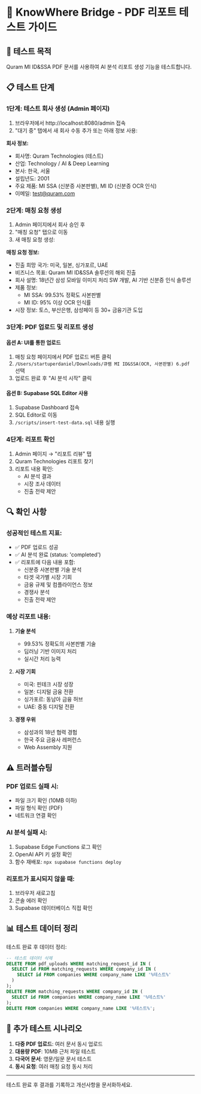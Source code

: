 # 📝 KnowWhere Bridge - PDF 리포트 테스트 가이드

## 🎯 테스트 목적
Quram MI ID&SSA PDF 문서를 사용하여 AI 분석 리포트 생성 기능을 테스트합니다.

## 📋 테스트 단계

### 1단계: 테스트 회사 생성 (Admin 페이지)

1. 브라우저에서 http://localhost:8080/admin 접속
2. "대기 중" 탭에서 새 회사 수동 추가 또는 아래 정보 사용:

**회사 정보:**
- 회사명: Quram Technologies (테스트)
- 산업: Technology / AI & Deep Learning
- 본사: 한국, 서울
- 설립년도: 2001
- 주요 제품: MI SSA (신분증 사본판별), MI ID (신분증 OCR 인식)
- 이메일: test@quram.com

### 2단계: 매칭 요청 생성

1. Admin 페이지에서 회사 승인 후
2. "매칭 요청" 탭으로 이동
3. 새 매칭 요청 생성:

**매칭 요청 정보:**
- 진출 희망 국가: 미국, 일본, 싱가포르, UAE
- 비즈니스 목표: Quram MI ID&SSA 솔루션의 해외 진출
- 회사 설명: 18년간 삼성 모바일 이미지 처리 SW 개발, AI 기반 신분증 인식 솔루션
- 제품 정보:
  - MI SSA: 99.53% 정확도 사본판별
  - MI ID: 95% 이상 OCR 인식률
- 시장 정보: 토스, 부산은행, 삼성페이 등 30+ 금융기관 도입

### 3단계: PDF 업로드 및 리포트 생성

#### 옵션 A: UI를 통한 업로드
1. 매칭 요청 페이지에서 PDF 업로드 버튼 클릭
2. `/Users/startuperdaniel/Downloads/큐램 MI ID&SSA(OCR, 사본판별) 6.pdf` 선택
3. 업로드 완료 후 "AI 분석 시작" 클릭

#### 옵션 B: Supabase SQL Editor 사용
1. Supabase Dashboard 접속
2. SQL Editor로 이동
3. `/scripts/insert-test-data.sql` 내용 실행

### 4단계: 리포트 확인

1. Admin 페이지 → "리포트 리뷰" 탭
2. Quram Technologies 리포트 찾기
3. 리포트 내용 확인:
   - AI 분석 결과
   - 시장 조사 데이터
   - 진출 전략 제안

## 🔍 확인 사항

### 성공적인 테스트 지표:
- ✅ PDF 업로드 성공
- ✅ AI 분석 완료 (status: 'completed')
- ✅ 리포트에 다음 내용 포함:
  - 신분증 사본판별 기술 분석
  - 타겟 국가별 시장 기회
  - 금융 규제 및 컴플라이언스 정보
  - 경쟁사 분석
  - 진출 전략 제안

### 예상 리포트 내용:
1. **기술 분석**
   - 99.53% 정확도의 사본판별 기술
   - 딥러닝 기반 이미지 처리
   - 실시간 처리 능력

2. **시장 기회**
   - 미국: 핀테크 시장 성장
   - 일본: 디지털 금융 전환
   - 싱가포르: 동남아 금융 허브
   - UAE: 중동 디지털 전환

3. **경쟁 우위**
   - 삼성과의 18년 협력 경험
   - 한국 주요 금융사 레퍼런스
   - Web Assembly 지원

## ⚠️ 트러블슈팅

### PDF 업로드 실패 시:
- 파일 크기 확인 (10MB 이하)
- 파일 형식 확인 (PDF)
- 네트워크 연결 확인

### AI 분석 실패 시:
1. Supabase Edge Functions 로그 확인
2. OpenAI API 키 설정 확인
3. 함수 재배포: `npx supabase functions deploy`

### 리포트가 표시되지 않을 때:
1. 브라우저 새로고침
2. 콘솔 에러 확인
3. Supabase 데이터베이스 직접 확인

## 📊 테스트 데이터 정리

테스트 완료 후 데이터 정리:
```sql
-- 테스트 데이터 삭제
DELETE FROM pdf_uploads WHERE matching_request_id IN (
  SELECT id FROM matching_requests WHERE company_id IN (
    SELECT id FROM companies WHERE company_name LIKE '%테스트%'
  )
);
DELETE FROM matching_requests WHERE company_id IN (
  SELECT id FROM companies WHERE company_name LIKE '%테스트%'
);
DELETE FROM companies WHERE company_name LIKE '%테스트%';
```

## 🚀 추가 테스트 시나리오

1. **다중 PDF 업로드**: 여러 문서 동시 업로드
2. **대용량 PDF**: 10MB 근처 파일 테스트
3. **다국어 문서**: 영문/일문 문서 테스트
4. **동시 요청**: 여러 매칭 요청 동시 처리

---

테스트 완료 후 결과를 기록하고 개선사항을 문서화하세요.